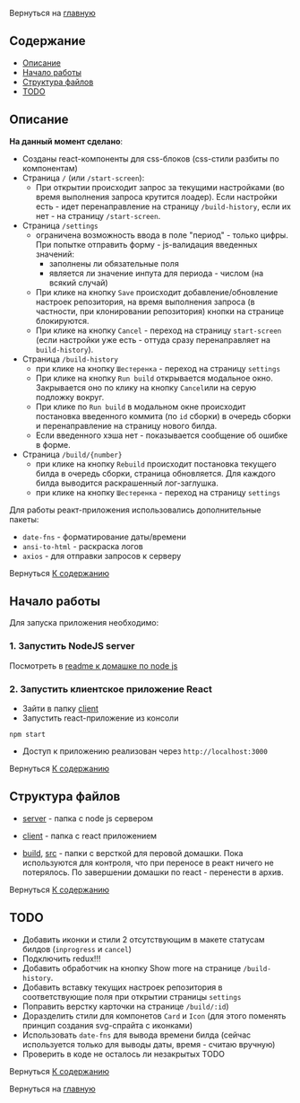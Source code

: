 Вернуться на [главную](README.md)

## Содержание <a name = "content_table"></a>

- [Описание](#about)
- [Начало работы](#getting_started)
- [Структура файлов](#file_tree)
- [TODO](#todo)

## Описание <a name = "about"></a>

**На данный момент сделано**:
 - Созданы react-компоненты для css-блоков (css-стили разбиты по компонентам)
 - Страница `/` (или `/start-screen`):
    - При открытии происходит запрос за текущими настройками (во время выполнения запроса крутится лоадер). Если настройки есть - идет перенаправление на страницу `/build-history`, если их нет - на страницу `/start-screen`.
 - Страница `/settings`
    - ограничена возможность ввода в поле "период" - только цифры. При попытке отправить форму - js-валидация введенных значений: 
        - заполнены ли обязательные поля
        - является ли значение инпута для периода - числом (на всякий случай)
    - При клике на кнопку `Save` происходит добавление/обновление настроек репозитория, на время выполнения запроса (в частности, при клонировании репозитория) кнопки на странице блокируются. 
    - При клике на кнопку `Cancel` - переход на страницу `start-screen` (если настройки уже есть - оттуда сразу перенаправляет на `build-history`).
 - Страница `/build-history`
    - при клике на кнопку `Шестеренка` - переход на страницу `settings`
    - При клике на кнопку `Run build` открывается модальное окно. Закрывается оно по клику на кнопку `Cancel`или на серую подложку вокруг. 
    - При клике по `Run build` в модальном окне происходит постановка введенного коммита (по `id` сборки) в очередь сборки и перенаправление на страницу нового билда. 
    - Если введенного хэша нет - показывается сообщение об ошибке в форме.
- Страница `/build/{number}` 
    - при клике на кнопку `Rebuild` происходит постановка текущего билда в очередь сборки, страница обновляется. Для каждого билда выводится раскрашенный лог-заглушка.
    - при клике на кнопку `Шестеренка` - переход на страницу `settings`

Для работы реакт-приложения использовались дополнительные пакеты:
- `date-fns` - форматирование даты/времени
- `ansi-to-html` - раскраска логов
- `axios` - для отправки запросов к серверу

Вернуться [К содержанию](README.md)

## Начало работы <a name = "getting_started"></a>

Для запуска приложения необходимо:

### 1. Запустить NodeJS server

Посмотреть в [readme к домашке по node js](README-NODEJS.md#getting_started)

### 2. Запустить клиентское приложение React
- Зайти в папку [client](client)
- Запустить react-приложение из консоли
```CLI
npm start
```
- Доступ к приложению реализован через `http://localhost:3000`

Вернуться [К содержанию](README.md)

## Структура файлов <a name = "file_tree"></a>

- [server](server) - папка с node js сервером
- [client](client) - папка с react приложением

- [build](build), [src](src) - папки с версткой для перовой домашки. Пока используются для контроля, что при переносе в реакт ничего не потерялось. По завершении домашки по react - перенести в архив.

Вернуться [К содержанию](README.md)

## TODO

- Добавить иконки и стили 2 отсутствующим в макете статусам билдов (`inprogress` и `cancel`)
- Подключить redux!!!
- Добавить обработчик на кнопку Show more на странице `/build-history`.
- Добавить вставку текущих настроек репозитория в соответствующие поля при открытии страницы `settings`
- Поправить верстку карточки на странице `/build/:id`) 
- Доразделить стили для компонетов `Card` и `Icon` (для этого поменять принцип создания svg-спрайта с иконками)
- Использовать `date-fns` для вывода времени билда (сейчас используется только для выводы даты, время - считаю вручную)
- Проверить в коде не осталось ли незакрытых TODO

Вернуться [К содержанию](README.md)

Вернуться на [главную](README.md)
